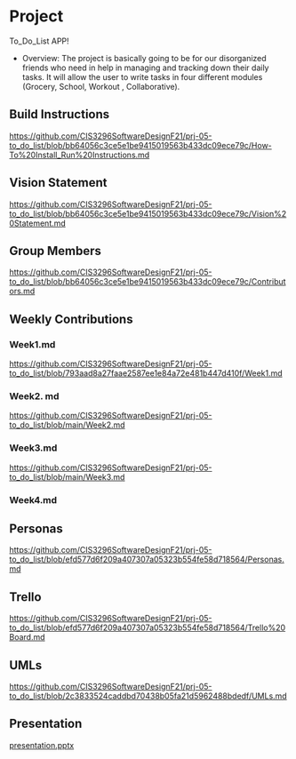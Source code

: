 
# Project 

To_Do_List APP!

- Overview: The project is basically going to be for our disorganized friends who need in help in managing and tracking down their daily tasks. It will allow the user to write tasks in four different modules (Grocery, School, Workout , Collaborative).


## Build Instructions
https://github.com/CIS3296SoftwareDesignF21/prj-05-to_do_list/blob/bb64056c3ce5e1be9415019563b433dc09ece79c/How-To%20Install_Run%20Instructions.md

## Vision Statement
https://github.com/CIS3296SoftwareDesignF21/prj-05-to_do_list/blob/bb64056c3ce5e1be9415019563b433dc09ece79c/Vision%20Statement.md

## Group Members
https://github.com/CIS3296SoftwareDesignF21/prj-05-to_do_list/blob/bb64056c3ce5e1be9415019563b433dc09ece79c/Contributors.md

## Weekly Contributions
### Week1.md
https://github.com/CIS3296SoftwareDesignF21/prj-05-to_do_list/blob/793aad8a27faae2587ee1e84a72e481b447d410f/Week1.md
### Week2. md
https://github.com/CIS3296SoftwareDesignF21/prj-05-to_do_list/blob/main/Week2.md
### Week3.md
https://github.com/CIS3296SoftwareDesignF21/prj-05-to_do_list/blob/main/Week3.md
### Week4.md


## Personas
https://github.com/CIS3296SoftwareDesignF21/prj-05-to_do_list/blob/efd577d6f209a407307a05323b554fe58d718564/Personas.md

## Trello
https://github.com/CIS3296SoftwareDesignF21/prj-05-to_do_list/blob/efd577d6f209a407307a05323b554fe58d718564/Trello%20Board.md

## UMLs
https://github.com/CIS3296SoftwareDesignF21/prj-05-to_do_list/blob/2c3833524caddbd70438b05fa21d5962488bdedf/UMLs.md

## Presentation
[presentation.pptx](https://github.com/CIS3296SoftwareDesignF21/prj-05-to_do_list/files/7644369/presentation.pptx)
